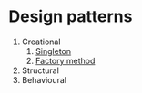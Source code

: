 # Design patterns

1. Creational
   1. [Singleton](./patterns/singleton.py)
   2. [Factory method](./patterns/factory_method.py)
2. Structural
3. Behavioural
